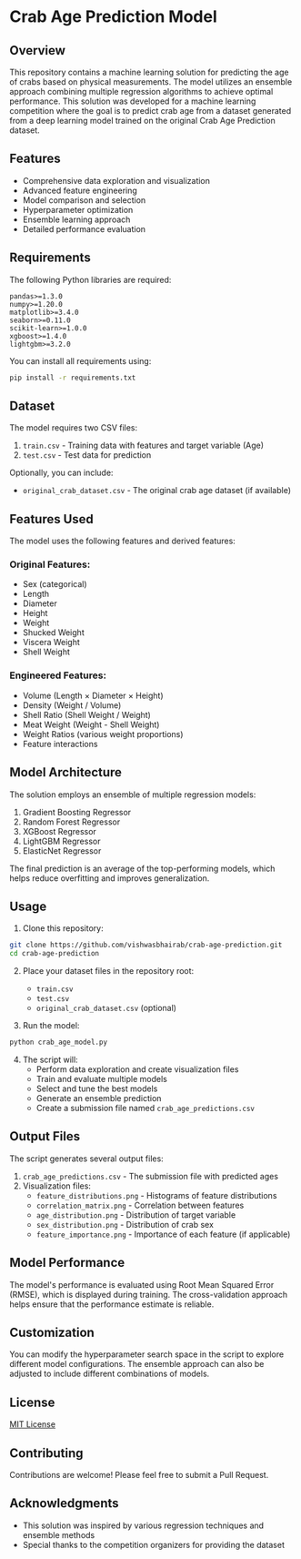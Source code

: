 # Crab Age Prediction Model

## Overview

This repository contains a machine learning solution for predicting the age of crabs based on physical measurements. The model utilizes an ensemble approach combining multiple regression algorithms to achieve optimal performance. This solution was developed for a machine learning competition where the goal is to predict crab age from a dataset generated from a deep learning model trained on the original Crab Age Prediction dataset.

## Features

- Comprehensive data exploration and visualization
- Advanced feature engineering
- Model comparison and selection
- Hyperparameter optimization
- Ensemble learning approach
- Detailed performance evaluation

## Requirements

The following Python libraries are required:

```
pandas>=1.3.0
numpy>=1.20.0
matplotlib>=3.4.0
seaborn>=0.11.0
scikit-learn>=1.0.0
xgboost>=1.4.0
lightgbm>=3.2.0
```

You can install all requirements using:

```bash
pip install -r requirements.txt
```

## Dataset

The model requires two CSV files:

1. `train.csv` - Training data with features and target variable (Age)
2. `test.csv` - Test data for prediction

Optionally, you can include:
- `original_crab_dataset.csv` - The original crab age dataset (if available)

## Features Used

The model uses the following features and derived features:

### Original Features:
- Sex (categorical)
- Length
- Diameter
- Height
- Weight
- Shucked Weight
- Viscera Weight
- Shell Weight

### Engineered Features:
- Volume (Length × Diameter × Height)
- Density (Weight / Volume)
- Shell Ratio (Shell Weight / Weight)
- Meat Weight (Weight - Shell Weight)
- Weight Ratios (various weight proportions)
- Feature interactions

## Model Architecture

The solution employs an ensemble of multiple regression models:

1. Gradient Boosting Regressor
2. Random Forest Regressor
3. XGBoost Regressor
4. LightGBM Regressor
5. ElasticNet Regressor

The final prediction is an average of the top-performing models, which helps reduce overfitting and improves generalization.

## Usage

1. Clone this repository:
```bash
git clone https://github.com/vishwasbhairab/crab-age-prediction.git
cd crab-age-prediction
```

2. Place your dataset files in the repository root:
   - `train.csv`
   - `test.csv`
   - `original_crab_dataset.csv` (optional)

3. Run the model:
```bash
python crab_age_model.py
```

4. The script will:
   - Perform data exploration and create visualization files
   - Train and evaluate multiple models
   - Select and tune the best models
   - Generate an ensemble prediction
   - Create a submission file named `crab_age_predictions.csv`

## Output Files

The script generates several output files:

1. `crab_age_predictions.csv` - The submission file with predicted ages
2. Visualization files:
   - `feature_distributions.png` - Histograms of feature distributions
   - `correlation_matrix.png` - Correlation between features
   - `age_distribution.png` - Distribution of target variable
   - `sex_distribution.png` - Distribution of crab sex
   - `feature_importance.png` - Importance of each feature (if applicable)

## Model Performance

The model's performance is evaluated using Root Mean Squared Error (RMSE), which is displayed during training. The cross-validation approach helps ensure that the performance estimate is reliable.

## Customization

You can modify the hyperparameter search space in the script to explore different model configurations. The ensemble approach can also be adjusted to include different combinations of models.

## License

[MIT License](LICENSE)

## Contributing

Contributions are welcome! Please feel free to submit a Pull Request.

## Acknowledgments

- This solution was inspired by various regression techniques and ensemble methods
- Special thanks to the competition organizers for providing the dataset
